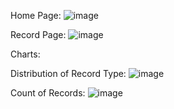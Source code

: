 
Home Page:
![image](https://github.com/rishav2803/lucid_frontend/assets/95288017/f2a02fff-1762-4a73-b156-97dc85fbceec)


Record Page:
![image](https://github.com/rishav2803/lucid_frontend/assets/95288017/0375a076-18d1-48f7-b0bf-eba146e1e2c7)

Charts:

Distribution of Record Type:
![image](https://github.com/rishav2803/lucid_frontend/assets/95288017/bfcb86e8-aae4-4c81-bfe7-b690f3f922dd)

Count of Records:
![image](https://github.com/rishav2803/lucid_frontend/assets/95288017/f8a30e98-c1aa-4bcc-aa7a-787766a2e494)



